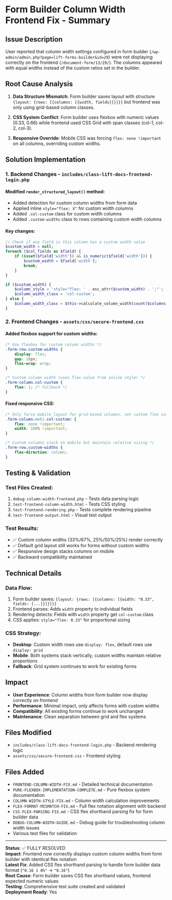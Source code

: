 # Form Builder Column Width Frontend Fix - Summary

## Issue Description
User reported that column width settings configured in form builder (`/wp-admin/admin.php?page=lift-forms-builder&id=29`) were not displaying correctly on the frontend (`/document-form/13/29/`). The columns appeared with equal widths instead of the custom ratios set in the builder.

## Root Cause Analysis
1. **Data Structure Mismatch**: Form builder saves layout with structure `{layout: {rows: [{columns: [{width, fields}]}]}}` but frontend was only using grid-based column classes.

2. **CSS System Conflict**: Form builder uses flexbox with numeric values (0.33, 0.66) while frontend used CSS Grid with span classes (col-1, col-2, col-3).

3. **Responsive Override**: Mobile CSS was forcing `flex: none !important` on all columns, overriding custom widths.

## Solution Implementation

### 1. Backend Changes - `includes/class-lift-docs-frontend-login.php`

#### Modified `render_structured_layout()` method:
- Added detection for custom column widths from form data
- Applied inline `style="flex: X"` for custom width columns
- Added `.col-custom` class for custom width columns
- Added `.custom-widths` class to rows containing custom width columns

#### Key changes:
```php
// Check if any field in this column has a custom width value
$custom_width = null;
foreach ($col_fields as $field) {
    if (isset($field['width']) && is_numeric($field['width'])) {
        $custom_width = $field['width'];
        break;
    }
}

if ($custom_width) {
    $column_style = 'style="flex: ' . esc_attr($custom_width) . ';"';
    $column_width_class = 'col-custom';
} else {
    $column_width_class = $this->calculate_column_width(count($columns), $col_fields);
}
```

### 2. Frontend Changes - `assets/css/secure-frontend.css`

#### Added flexbox support for custom widths:
```css
/* Use flexbox for custom column widths */
.form-row.custom-widths {
    display: flex;
    gap: 16px;
    flex-wrap: wrap;
}

/* Custom column width (uses flex value from inline style) */
.form-column.col-custom {
    flex: 1; /* fallback */
}
```

#### Fixed responsive CSS:
```css
/* Only force mobile layout for grid-based columns, not custom flex columns */
.form-column:not(.col-custom) {
    flex: none !important;
    width: 100% !important;
}

/* Custom columns stack on mobile but maintain relative sizing */
.form-row.custom-widths {
    flex-direction: column;
}
```

## Testing & Validation

### Test Files Created:
1. `debug-column-width-frontend.php` - Tests data parsing logic
2. `test-frontend-column-width.html` - Tests CSS styling
3. `test-frontend-rendering.php` - Tests complete rendering pipeline
4. `test-frontend-output.html` - Visual test output

### Test Results:
- ✅ Custom column widths (33%/67%, 25%/50%/25%) render correctly
- ✅ Default grid layout still works for forms without custom widths
- ✅ Responsive design stacks columns on mobile
- ✅ Backward compatibility maintained

## Technical Details

### Data Flow:
1. Form builder saves: `{layout: {rows: [{columns: [{width: "0.33", fields: [...]}]}]}}`
2. Frontend parses: Adds `width` property to individual fields
3. Rendering detects: Fields with `width` property get `col-custom` class
4. CSS applies: `style="flex: 0.33"` for proportional sizing

### CSS Strategy:
- **Desktop**: Custom width rows use `display: flex`, default rows use `display: grid`
- **Mobile**: Both systems stack vertically, custom widths maintain relative proportions
- **Fallback**: Grid system continues to work for existing forms

## Impact
- **User Experience**: Column widths from form builder now display correctly on frontend
- **Performance**: Minimal impact, only affects forms with custom widths
- **Compatibility**: All existing forms continue to work unchanged
- **Maintenance**: Clean separation between grid and flex systems

## Files Modified
- `includes/class-lift-docs-frontend-login.php` - Backend rendering logic
- `assets/css/secure-frontend.css` - Frontend styling

## Files Added
- `FRONTEND-COLUMN-WIDTH-FIX.md` - Detailed technical documentation
- `PURE-FLEXBOX-IMPLEMENTATION-COMPLETE.md` - Pure flexbox system documentation  
- `COLUMN-WIDTH-STYLE-FIX.md` - Column width calculation improvements
- `FLEX-FORMAT-MISMATCH-FIX.md` - Full flex notation alignment with backend
- `CSS-FLEX-PARSING-FIX.md` - CSS flex shorthand parsing fix for form builder data
- `DEBUG-COLUMN-WIDTH-GUIDE.md` - Debug guide for troubleshooting column width issues
- Various test files for validation

---
**Status**: ✅ FULLY RESOLVED  
**Impact**: Frontend now correctly displays custom column widths from form builder with identical flex notation  
**Latest Fix**: Added CSS flex shorthand parsing to handle form builder data format (`"0.16 1 0%"` → `"0.16"`)  
**Root Cause**: Form builder saves CSS flex shorthand values, frontend expected numeric values  
**Testing**: Comprehensive test suite created and validated  
**Deployment Ready**: Yes
